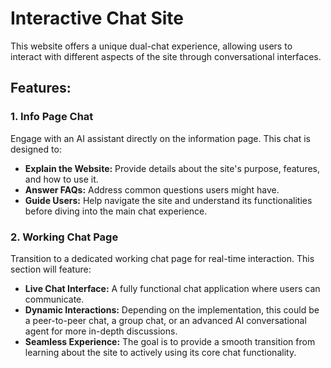 # Interactive Chat Site

This website offers a unique dual-chat experience, allowing users to interact with different aspects of the site through conversational interfaces.

## Features:

### 1. Info Page Chat

Engage with an AI assistant directly on the information page. This chat is designed to:

*   **Explain the Website:** Provide details about the site's purpose, features, and how to use it.
*   **Answer FAQs:** Address common questions users might have.
*   **Guide Users:** Help navigate the site and understand its functionalities before diving into the main chat experience.

### 2. Working Chat Page

Transition to a dedicated working chat page for real-time interaction. This section will feature:

*   **Live Chat Interface:** A fully functional chat application where users can communicate.
*   **Dynamic Interactions:** Depending on the implementation, this could be a peer-to-peer chat, a group chat, or an advanced AI conversational agent for more in-depth discussions.
*   **Seamless Experience:** The goal is to provide a smooth transition from learning about the site to actively using its core chat functionality.